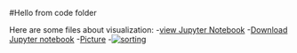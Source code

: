 
#Hello from code folder

Here are some files about visualization:
-[view Jupyter Notebook]()
-[Download Jupyter notebook]()
-[Picture](myPic.jpg)
-[![sorting](https://img.youtube.com/vi/123/0.jpg)](http://www.youtube.com/watch?v=123)
